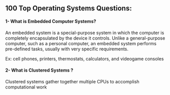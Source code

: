 ## 100 Top Operating Systems Questions:


#### 1- What is Embedded Computer Systems? 

An embedded system is a special-purpose system in which the computer 
is completely encapsulated by the device it controls. Unlike a general-purpose computer,
such as a personal computer, an embedded system performs pre-defined tasks, usually with very specific requirements.

Ex: cell phones, printers, thermostats, calculators, and videogame consoles



#### 2- What is Clustered Systems ?

Clustered systems gather together multiple CPUs to accomplish computational work


